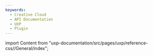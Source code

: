 ```yaml
---
keywords:
  - Creative Cloud
  - API Documentation
  - UXP
  - Plugin
---
```



import Content from "uxp-documentation/src/pages/uxp/reference-css//General/index";

<Content query="product=xd"/>
